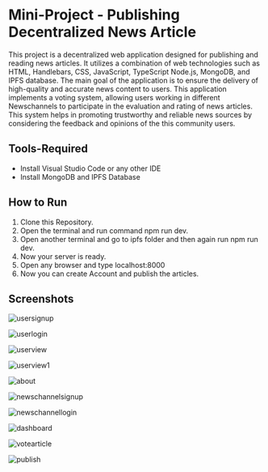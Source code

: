 # Mini-Project - Publishing Decentralized News Article

This project is a decentralized web application designed for publishing and reading news articles. It utilizes a combination of web technologies such as HTML, Handlebars, CSS, JavaScript, TypeScript Node.js, MongoDB, and IPFS database. The main goal of the application is to ensure the delivery of high-quality and accurate news content to users.
This application implements a voting system, allowing users working in different Newschannels to participate in the evaluation and rating of news articles. This system helps in promoting trustworthy and reliable news sources by considering the feedback and opinions of the this community users.

## Tools-Required
- Install Visual Studio Code or any other IDE
- Install MongoDB and IPFS Database

## How to Run 
1. Clone this Repository.
2. Open the terminal and run command npm run dev.
3. Open another terminal and go to ipfs folder and then again run npm run dev.
4. Now your server is ready.
5. Open any browser and type localhost:8000
6. Now you can create Account and publish the articles.

## Screenshots

![usersignup](https://github.com/krishnasainakka/Mini-Project/assets/117358318/6d6e0bc6-21df-4138-b9f0-2a956e7f5a91)

![userlogin](https://github.com/krishnasainakka/Mini-Project/assets/117358318/8384f801-41d5-4769-8b86-ee12caf2b3f4)

![userview](https://github.com/krishnasainakka/Mini-Project/assets/117358318/e48d3c30-6925-4960-ad53-34fc7cbd5f47)

![userview1](https://github.com/krishnasainakka/Mini-Project/assets/117358318/aa143ac0-2170-4315-bdc5-b19342dace38)

![about](https://github.com/krishnasainakka/Mini-Project/assets/117358318/bdd39101-aa30-4437-99ff-9602e3db93ec)

![newschannelsignup](https://github.com/krishnasainakka/Mini-Project/assets/117358318/42adcae2-ffa5-43f5-a785-01d3513baaf5)

![newschannellogin](https://github.com/krishnasainakka/Mini-Project/assets/117358318/72eb36da-d3c7-4cbe-b4c2-50b5bd723102)

![dashboard](https://github.com/krishnasainakka/Mini-Project/assets/117358318/a0a2b815-4992-4787-adc0-853036ce0759)

![votearticle](https://github.com/krishnasainakka/Mini-Project/assets/117358318/75ffc65c-ab2d-4619-8f8d-ccbf2b698334)

![publish](https://github.com/krishnasainakka/Mini-Project/assets/117358318/1f4da64d-f4a2-4ee7-8cfa-db7d17647f94)

